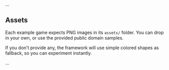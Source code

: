 ...

## Assets

Each example game expects PNG images in its `assets/` folder. You can drop in your own, or use the provided public domain samples.

If you don't provide any, the framework will use simple colored shapes as fallback, so you can experiment instantly.

...